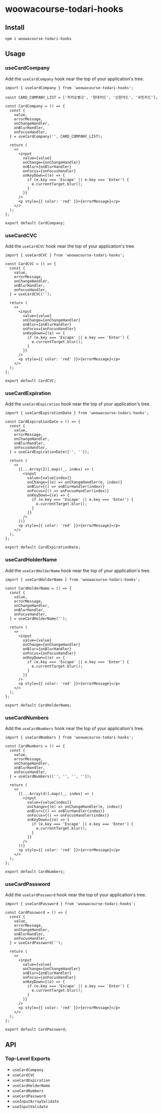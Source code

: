 # woowacourse-todari-hooks

## Install

```
npm i woowacourse-todari-hooks
```

## Usage

### useCardCompany

Add the `useCardCompany` hook near the top of your application's tree.

```tsx
import { useCardCompany } from 'woowacourse-todari-hooks';

const CARD_COMPANY_LIST = ['카카오뱅크', '현대카드', '신한카드', '국민카드'];

const CardCompany = () => {
  const {
    value,
    errorMessage,
    onChangeHandler,
    onBlurHandler,
    onFocusHandler,
  } = useCardCompany('', CARD_COMPANY_LIST);

  return (
    <>
      <input
        value={value}
        onChange={onChangeHandler}
        onBlur={onBlurHandler}
        onFocus={onFocusHandler}
        onKeyDown={(e) => {
          if (e.key === 'Escape' || e.key === 'Enter') {
            e.currentTarget.blur();
          }
        }}
      />
      <p style={{ color: 'red' }}>{errorMessage}</p>
    </>
  );
};

export default CardCompany;
```

### useCardCVC

Add the `useCardCVC` hook near the top of your application's tree.

```tsx
import { useCardCVC } from 'woowacourse-todari-hooks';

const CardCVC = () => {
  const {
    value,
    errorMessage,
    onChangeHandler,
    onBlurHandler,
    onFocusHandler,
  } = useCardCVC('');

  return (
    <>
      <input
        value={value}
        onChange={onChangeHandler}
        onBlur={onBlurHandler}
        onFocus={onFocusHandler}
        onKeyDown={(e) => {
          if (e.key === 'Escape' || e.key === 'Enter') {
            e.currentTarget.blur();
          }
        }}
      />
      <p style={{ color: 'red' }}>{errorMessage}</p>
    </>
  );
};

export default CardCVC;
```

### useCardExpiration

Add the `useCardExpiration` hook near the top of your application's tree.

```tsx
import { useCardExpirationDate } from 'woowacourse-todari-hooks';

const CardExpirationDate = () => {
  const {
    value,
    errorMessage,
    onChangeHandler,
    onBlurHandler,
    onFocusHandler,
  } = useCardExpirationDate(['', '']);

  return (
    <>
      {[...Array(2)].map((_, index) => (
        <input
          value={value[index]}
          onChange={(e) => onChangeHandler(e, index)}
          onBlur={() => onBlurHandler(index)}
          onFocus={() => onFocusHandler(index)}
          onKeyDown={(e) => {
            if (e.key === 'Escape' || e.key === 'Enter') {
              e.currentTarget.blur();
            }
          }}
        />
      ))}
      <p style={{ color: 'red' }}>{errorMessage}</p>
    </>
  );
};

export default CardExpirationDate;
```

### useCardHolderName

Add the `useCardHolderName` hook near the top of your application's tree.

```tsx
import { useCardHolderName } from 'woowacourse-todari-hooks';

const CardHolderName = () => {
  const {
    value,
    errorMessage,
    onChangeHandler,
    onBlurHandler,
    onFocusHandler,
  } = useCardHolderName('');

  return (
    <>
      <input
        value={value}
        onChange={onChangeHandler}
        onBlur={onBlurHandler}
        onFocus={onFocusHandler}
        onKeyDown={(e) => {
          if (e.key === 'Escape' || e.key === 'Enter') {
            e.currentTarget.blur();
          }
        }}
      />
      <p style={{ color: 'red' }}>{errorMessage}</p>
    </>
  );
};

export default CardHolderName;
```

### useCardNumbers

Add the `useCardNumbers` hook near the top of your application's tree.

```tsx
import { useCardNumbers } from 'woowacourse-todari-hooks';

const CardNumbers = () => {
  const {
    value,
    errorMessage,
    onChangeHandler,
    onBlurHandler,
    onFocusHandler,
  } = useCardNumbers(['', '', '', '']);

  return (
    <>
      {[...Array(4)].map((_, index) => (
        <input
          value={value[index]}
          onChange={(e) => onChangeHandler(e, index)}
          onBlur={() => onBlurHandler(index)}
          onFocus={() => onFocusHandler(index)}
          onKeyDown={(e) => {
            if (e.key === 'Escape' || e.key === 'Enter') {
              e.currentTarget.blur();
            }
          }}
        />
      ))}
      <p style={{ color: 'red' }}>{errorMessage}</p>
    </>
  );
};

export default CardNumbers;
```

### useCardPassword

Add the `useCardPassword` hook near the top of your application's tree.

```tsx
import { useCardPassword } from 'woowacourse-todari-hooks';

const CardPassword = () => {
  const {
    value,
    errorMessage,
    onChangeHandler,
    onBlurHandler,
    onFocusHandler,
  } = useCardPassword('');

  return (
    <>
      <input
        value={value}
        onChange={onChangeHandler}
        onBlur={onBlurHandler}
        onFocus={onFocusHandler}
        onKeyDown={(e) => {
          if (e.key === 'Escape' || e.key === 'Enter') {
            e.currentTarget.blur();
          }
        }}
      />
      <p style={{ color: 'red' }}>{errorMessage}</p>
    </>
  );
};

export default CardPassword;
```

## API

### Top-Level Exports

- `useCardCompany`
- `useCardCVC`
- `useCardExpiration`
- `useCardHolderName`
- `useCardNumbers`
- `useCardPassword`
- `useInputArrayValidate`
- `useInputValidate`
